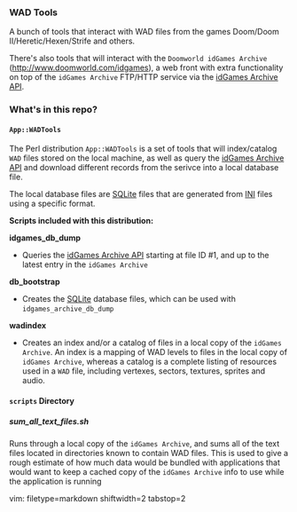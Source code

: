 ### WAD Tools ###

A bunch of tools that interact with WAD files from the games 
Doom/Doom II/Heretic/Hexen/Strife and others.

There's also tools that will interact with the `Doomworld idGames Archive`
(http://www.doomworld.com/idgames), a web front with extra functionality on
top of the `idGames Archive` FTP/HTTP service via the [idGames Archive
API](http://www.doomworld.com/idgames/api).

### What's in this repo? ###

#### `App::WADTools` ####
The Perl distribution `App::WADTools` is a set of tools that will index/catalog
`WAD` files stored on the local machine, as well as query the [idGames Archive
API](http://www.doomworld.com/idgames/api) and download different
records from the serivce into a local database file.

The local database files are [SQLite](http://www.sqlite.org/) files that are
generated from [INI](https://metacpan.org/pod/Config::Std) files using a
specific format.

**Scripts included with this distribution:**

**idgames_db_dump**
- Queries the [idGames Archive API](http://www.doomworld.com/idgames/api)
  starting at file ID #1, and up to the latest entry in the `idGames Archive`

**db_bootstrap**
- Creates the [SQLite](http://www.sqlite.org/) database files, which can be
  used with `idgames_archive_db_dump`

**wadindex**
- Creates an index and/or a catalog of files in a local copy of the `idGames
  Archive`.  An index is a mapping of WAD levels to files in the local copy of
  `idGames Archive`, whereas a catalog is a complete listing of resources used
  in a `WAD` file, including vertexes, sectors, textures, sprites and audio.

#### `scripts` Directory ####

##### sum_all_text_files.sh #####
Runs through a local copy of the `idGames Archive`, and sums all of the text
files located in directories known to contain WAD files.  This is used to give
a rough estimate of how much data would be bundled with applications that
would want to keep a cached copy of the `idGames Archive` info to use while
the application is running

vim: filetype=markdown shiftwidth=2 tabstop=2
